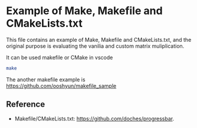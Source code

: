 # Example of Make, Makefile and CMakeLists.txt 

This file contains an example of Make, Makefile and CMakeLists.txt, and the original purpose is evaluating the vanilia and custom matrix muliplication.

It can be used makefile or CMake in vscode

```bash
make
```

The another makefile example is https://github.com/ooshyun/makefile_sample

Reference
----------
- Makefile/CMakeLists.txt: https://github.com/doches/progressbar.
